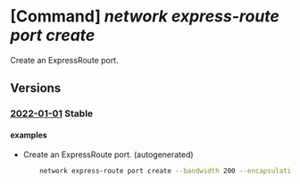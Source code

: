 # [Command] _network express-route port create_

Create an ExpressRoute port.

## Versions

### [2022-01-01](/Resources/mgmt-plane/L3N1YnNjcmlwdGlvbnMve30vcmVzb3VyY2Vncm91cHMve30vcHJvdmlkZXJzL21pY3Jvc29mdC5uZXR3b3JrL2V4cHJlc3Nyb3V0ZXBvcnRzL3t9/2022-01-01.xml) **Stable**

<!-- mgmt-plane /subscriptions/{}/resourcegroups/{}/providers/microsoft.network/expressrouteports/{} 2022-01-01 -->

#### examples

- Create an ExpressRoute port. (autogenerated)
    ```bash
        network express-route port create --bandwidth 200 --encapsulation Dot1Q --location westus2 --name MyExpressRoutePort --peering-location westus --resource-group MyResourceGroup
    ```
